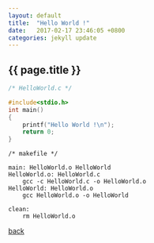 ```yaml
---
layout: default
title:  "Hello World !"
date:   2017-02-17 23:46:05 +0800
categories: jekyll update
---
```

<h2>{{ page.title }}</h2>  

```c
/* HelloWorld.c */

#include<stdio.h>
int main()
{
	printf("Hello World !\n");
	return 0;
}
```

```
/* makefile */

main: HelloWorld.o HelloWorld
HelloWorld.o: HelloWorld.c
	gcc -c HelloWorld.c -o HelloWorld.o
HelloWorld: HelloWorld.o
	gcc HelloWorld.o -o HelloWorld

clean:
	rm HelloWorld.o
```

[back](/)
